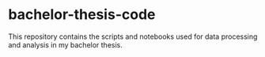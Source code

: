 # bachelor-thesis-code
This repository contains the scripts and notebooks used for data processing and analysis in my bachelor thesis.
